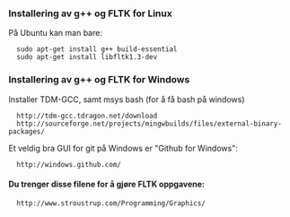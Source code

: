 ### Installering av g++ og FLTK for Linux

På Ubuntu kan man bare:

```
  sudo apt-get install g++ build-essential
  sudo apt-get install libfltk1.3-dev
```

### Installering av g++ og FLTK for Windows

Installer TDM-GCC, samt msys bash (for å få bash på windows)

```
  http://tdm-gcc.tdragon.net/download
  http://sourceforge.net/projects/mingwbuilds/files/external-binary-packages/
```


Et veldig bra GUI for git på Windows er "Github for Windows":

```
  http://windows.github.com/
```

#### Du trenger disse filene for å gjøre FLTK oppgavene:

```
  http://www.stroustrup.com/Programming/Graphics/
```
